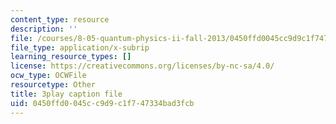```yaml
---
content_type: resource
description: ''
file: /courses/8-05-quantum-physics-ii-fall-2013/0450ffd0045cc9d9c1f747334bad3fcb_a9FHHS6n-r4.srt
file_type: application/x-subrip
learning_resource_types: []
license: https://creativecommons.org/licenses/by-nc-sa/4.0/
ocw_type: OCWFile
resourcetype: Other
title: 3play caption file
uid: 0450ffd0-045c-c9d9-c1f7-47334bad3fcb
---
```

